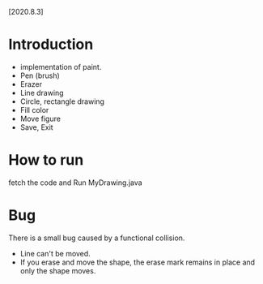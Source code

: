 [2020.8.3]
# Introduction
- implementation of paint. 
- Pen (brush)
- Erazer
- Line drawing 
- Circle, rectangle drawing
- Fill color 
- Move figure
- Save, Exit

# How to run
fetch the code and Run MyDrawing.java

  
# Bug
There is a small bug caused by a functional collision.
- Line can't be moved.
- If you erase and move the shape, the erase mark remains in place and only the shape moves.

